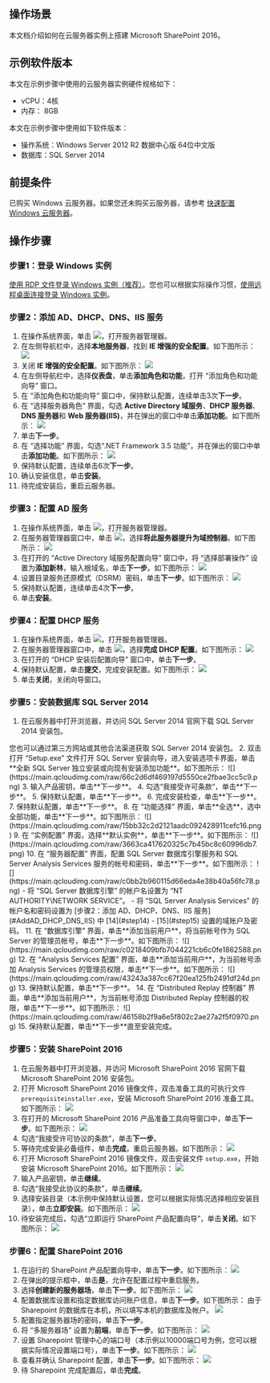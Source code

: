 ## 操作场景
本文档介绍如何在云服务器实例上搭建 Microsoft SharePoint 2016。

## 示例软件版本
本文在示例步骤中使用的云服务器实例硬件规格如下：
- vCPU：4核
- 内存： 8GB

本文在示例步骤中使用如下软件版本：
- 操作系统：Windows Server 2012 R2 数据中心版 64位中文版
- 数据库：SQL Server 2014

## 前提条件
已购买 Windows 云服务器。如果您还未购买云服务器，请参考 [快速配置 Windows 云服务器](https://cloud.tencent.com/document/product/213/2764)。

## 操作步骤

### 步骤1：登录 Windows 实例
[使用 RDP 文件登录 Windows 实例（推荐）](https://cloud.tencent.com/document/product/213/5435)。您也可以根据实际操作习惯，[使用远程桌面连接登录 Windows 实例](https://cloud.tencent.com/document/product/213/35703)。


### 步骤2：添加 AD、DHCP、DNS、IIS 服务[](id:AddAD_DHCP_DNS_IIS)
1. 在操作系统界面，单击 <img src="https://main.qcloudimg.com/raw/f779581f1ce3edfead8c725ce1504009.png" style="margin: 0;"></img>，打开服务器管理器。
2. 在左侧导航栏中，选择**本地服务器**，找到 **IE 增强的安全配置**。如下图所示：
![](https://main.qcloudimg.com/raw/9192efa291cfbed136db9a6e3a7c3e59.png)
3. 关闭 **IE 增强的安全配置**。如下图所示：
![](https://main.qcloudimg.com/raw/8b860bb5dfc44ec4993c3a899058b1ae.png)
4. 在左侧导航栏中，选择**仪表盘**，单击**添加角色和功能**，打开 “添加角色和功能向导” 窗口。
5. 在 “添加角色和功能向导” 窗口中，保持默认配置，连续单击3次**下一步**。
6. 在 “选择服务器角色” 界面，勾选 **Active Directory 域服务**、**DHCP 服务器**、**DNS 服务器**和 **Web 服务器(IIS)**，并在弹出的窗口中单击**添加功能**。如下图所示：
![](https://main.qcloudimg.com/raw/532dc46bf0682427e9b210bf36e1986f.png)
7. 单击**下一步**。
8. 在 “选择功能” 界面，勾选“.NET Framework 3.5 功能”，并在弹出的窗口中单击**添加功能**。如下图所示：
![](https://main.qcloudimg.com/raw/44998bf3effff6bec51ea9c502ec8c9a.png)
9. 保持默认配置，连续单击6次**下一步**。
10. 确认安装信息，单击**安装**。
11. 待完成安装后，重启云服务器。


### 步骤3：配置 AD 服务
1. 在操作系统界面，单击 <img src="https://main.qcloudimg.com/raw/f779581f1ce3edfead8c725ce1504009.png" style="margin: 0;"></img>，打开服务器管理器。
2. 在服务器管理器窗口中，单击 <img src="https://main.qcloudimg.com/raw/b7b26ebdfecb3b158adac1a37d7a23f3.png" style="margin: 0;"></img>，选择**将此服务器提升为域控制器**。如下图所示：
![](https://main.qcloudimg.com/raw/03def6c00f1bed979c9dde28ebbd2202.png)
3. [](id:step14)在打开的 “Active Directory 域服务配置向导” 窗口中，将 “选择部署操作” 设置为**添加新林**，输入根域名，单击**下一步**。如下图所示：
![](https://main.qcloudimg.com/raw/adb2e7cbed1580eebeb201d837f41efa.png)
4. [](id:step15)设置目录服务还原模式（DSRM）密码，单击**下一步**。如下图所示：
![](https://main.qcloudimg.com/raw/dc24edd5f6d194cacc7b6ff8511417b7.png)
5. 保持默认配置，连续单击4次**下一步**。
6. 单击**安装**。

### 步骤4：配置 DHCP 服务
1. 在操作系统界面，单击 <img src="https://main.qcloudimg.com/raw/f779581f1ce3edfead8c725ce1504009.png" style="margin: 0;"></img>，打开服务器管理器。
2. 在服务器管理器窗口中，单击 <img src="https://main.qcloudimg.com/raw/b7b26ebdfecb3b158adac1a37d7a23f3.png" style="margin: 0;"></img>，选择**完成 DHCP 配置**。如下图所示：
![](https://main.qcloudimg.com/raw/132eb061b6fd53da22b6211fd2411537.png)
3. 在打开的 “DHCP 安装后配置向导” 窗口中，单击**下一步**。
4. 保持默认配置，单击**提交**，完成安装配置。如下图所示：
![](https://main.qcloudimg.com/raw/6dab6c5968282757ff2e146c74765772.png)
5. 单击**关闭**，关闭向导窗口。

### 步骤5：安装数据库 SQL Server 2014

1. 在云服务器中打开浏览器，并访问 SQL Server 2014 官网下载 SQL Server 2014 安装包。
<dx-alert infotype="explain" title="">
您也可以通过第三方网站或其他合法渠道获取 SQL Server 2014 安装包。
</dx-alert>
2. 双击打开 “Setup.exe” 文件打开 SQL Server 安装向导，进入安装选项卡界面，单击**全新 SQL Server 独立安装或向现有安装添加功能**。如下图所示：
![](https://main.qcloudimg.com/raw/66c2d6df469197d5550ce2fbae3cc5c9.png)
3. 输入产品密钥，单击**下一步**。
4. 勾选“我接受许可条款”，单击**下一步**。
5. 保持默认配置，单击**下一步**。
6. 完成安装检查，单击**下一步**。
7. 保持默认配置，单击**下一步**。
8. 在 “功能选择” 界面，单击**全选**，选中全部功能，单击**下一步**。如下图所示：
![](https://main.qcloudimg.com/raw/15bb32c2d2121aadc092428911cefc16.png)
9. 在 “实例配置” 界面，选择**默认实例**，单击**下一步**。如下图所示：
![](https://main.qcloudimg.com/raw/3663ca417620325c7b45bc8c60996db7.png)
10. 在 “服务器配置” 界面，配置 SQL Server 数据库引擎服务和 SQL Server Analysis Services 服务的帐号和密码，单击**下一步**。如下图所示：
![](https://main.qcloudimg.com/raw/c0bb2b960115d66eda4e38b40a56fc78.png)
 - 将 “SQL Server 数据库引擎” 的帐户名设置为 “NT AUTHORITY\NETWORK SERVICE”。
 - 将 “SQL Server Analysis Services” 的帐户名和密码设置为 [步骤2：添加 AD、DHCP、DNS、IIS 服务](#AddAD_DHCP_DNS_IIS) 中 [14](#step14) - [15](#step15) 设置的域账户及密码。
11. 在 “数据库引擎” 界面，单击**添加当前用户**，将当前帐号作为 SQL Server 的管理员帐号，单击**下一步**。如下图所示：
![](https://main.qcloudimg.com/raw/c0218409bfb7044221cb6c0fe1862588.png)
12. 在 “Analysis Services 配置” 界面，单击**添加当前用户**，为当前帐号添加 Analysis Services 的管理员权限，单击**下一步**。如下图所示：
![](https://main.qcloudimg.com/raw/43243a387cc67f20ea125fb2491df24d.png)
13. 保持默认配置，单击**下一步**。
14. 在 “Distributed Replay 控制器” 界面，单击**添加当前用户**，为当前帐号添加 Distributed Replay 控制器的权限，单击**下一步**。如下图所示：
![](https://main.qcloudimg.com/raw/46158b2f9a6e5f802c2ae27a2f5f0970.png)
15. 保持默认配置，单击**下一步**直至安装完成。


### 步骤5：安装 SharePoint 2016

1. 在云服务器中打开浏览器，并访问 Microsoft SharePoint 2016 官网下载 Microsoft SharePoint 2016 安装包。
2. 打开 Microsoft SharePoint 2016 镜像文件，双击准备工具的可执行文件 `prerequisiteinstaller.exe`，安装 Microsoft SharePoint 2016 准备工具。如下图所示：
![](https://main.qcloudimg.com/raw/2de50f6a3172bd870f86378e33f1f07e.png)
3. 在打开的 Microsoft SharePoint 2016 产品准备工具向导窗口中，单击**下一步**。如下图所示：
![](https://main.qcloudimg.com/raw/e5cd9c8ca37b36984258050443fdf5f1.png)
4. 勾选“我接受许可协议的条款”，单击**下一步**。
5. 等待完成安装必备组件，单击**完成**，重启云服务器。如下图所示：
![](https://main.qcloudimg.com/raw/cc8f3bf7b151946d5fdd8f3882ea9549.png)
6. 打开 Microsoft SharePoint 2016 镜像文件，双击安装文件 `setup.exe`，开始安装 Microsoft SharePoint 2016。如下图所示：
![](https://main.qcloudimg.com/raw/bf0369e20c77e1f57bfef3fef42fab31.png)
7. 输入产品密钥，单击**继续**。
8. 勾选“我接受此协议的条款”，单击**继续**。
9. 选择安装目录（本示例中保持默认设置，您可以根据实际情况选择相应安装目录），单击**立即安装**。如下图所示：
![](https://main.qcloudimg.com/raw/0dbdfedb241b02a7f2fdaefb1a7599af.png)
10. 待安装完成后，勾选“立即运行 SharePoint 产品配置向导”，单击**关闭**。如下图所示：
![](https://main.qcloudimg.com/raw/3fa47faa1f8bed1a8ec478260ee64481.png)

### 步骤6：配置 SharePoint 2016

1. 在运行的 SharePoint 产品配置向导中，单击**下一步**。如下图所示：
![](https://main.qcloudimg.com/raw/3e8d015ab34ab8de8172838dd21d31ac.png)
2. 在弹出的提示框中，单击**是**，允许在配置过程中重启服务。
3. 选择**创建新的服务器场**，单击**下一步**。如下图所示：
![](https://main.qcloudimg.com/raw/f87545fb79d747bf64c38131fbb318d4.png)
4. 配置数据库设置和指定数据库访问账户信息，单击**下一步**。如下图所示：
由于 Sharepoint 的数据库在本机，所以填写本机的数据库及帐户。
![](https://main.qcloudimg.com/raw/cf9723c7885399e0e5004f1ecee4ea2d.png)
5. 配置指定服务器场的密码，单击**下一步**。
6. 将 “多服务器场” 设置为**前端**，单击**下一步**。如下图所示：
![](https://main.qcloudimg.com/raw/95da6977363606dd62835d12bc9b7ae2.png)
7. 设置 Sharepoint 管理中心的端口号（本示例以10000端口号为例，您可以根据实际情况设置端口号），单击**下一步**。如下图所示：
![](https://main.qcloudimg.com/raw/26ef65e1e8e229e9c67c2eafc40c0d32.png)
8. 查看并确认 Sharepoint 配置，单击**下一步**。如下图所示：
![](https://main.qcloudimg.com/raw/a0e8ee05fcc2fc4b6f717bb0e03287af.png)
9. 待 Sharepoint 完成配置后，单击**完成**。


